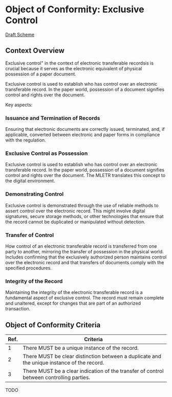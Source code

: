 # Object of Conformity: Exclusive Control

[Draft Scheme](./wgdraftscheme.md)

## Context Overview

Exclusive control" in the context of electronic transferable recordsis is crucial because it serves as the electronic equivalent of physical possession of a paper document.

Exclusive control is used to establish who has control over an electronic transferable record. In the paper world, possession of a document signifies control and rights over the document.

Key aspects:

### Issuance and Termination of Records

Ensuring that electronic documents are correctly issued, terminated, and, if applicable, converted between electronic and paper forms in compliance with the regulation.

### Exclusive Control as Possession

Exclusive control is used to establish who has control over an electronic transferable record. In the paper world, possession of a document signifies control and rights over the document. The MLETR translates this concept to the digital environment.

### Demonstrating Control

Exclusive control is demonstrated through the use of reliable methods to assert control over the electronic record. This might involve digital signatures, secure storage methods, or other technologies that ensure that the record cannot be duplicated or manipulated without detection.

### Transfer of Control

 How control of an electronic transferable record is transferred from one party to another, mirroring the transfer of possession in the physical world. Includes confirming that the exclusively authorized person maintains control over the electronic record and that transfers of documents comply with the specified procedures.

### Integrity of the Record

Maintaining the integrity of the electronic transferable record is a fundamental aspect of exclusive control. The record must remain complete and unaltered, except for changes that are part of an authorized transaction.

## Object of Conformity Criteria

|Ref.|Criteria|
|---|---|
|1|There MUST be a unique instance of the record.|
|2|There MUST be clear distinction between a duplicate and the unique instance of the record.|
|3|There MUST be a clear indication of the transfer of control between controlling parties.

TODO

